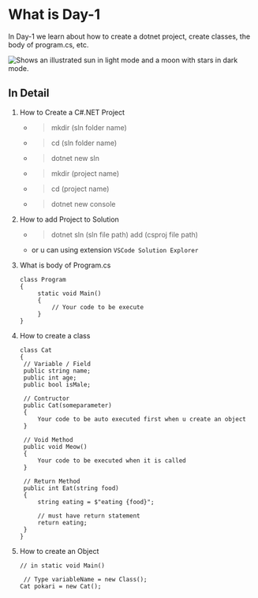 # What is Day-1
In Day-1 we learn about how to create a dotnet project, create classes, the body of program.cs, etc.

<picture>
  <source media="(prefers-color-scheme: dark)" srcset="https://user-images.githubusercontent.com/25423296/163456776-7f95b81a-f1ed-45f7-b7ab-8fa810d529fa.png">
  <source media="(prefers-color-scheme: light)" srcset="https://user-images.githubusercontent.com/25423296/163456779-a8556205-d0a5-45e2-ac17-42d089e3c3f8.png">
  <img alt="Shows an illustrated sun in light mode and a moon with stars in dark mode." src="https://user-images.githubusercontent.com/25423296/163456779-a8556205-d0a5-45e2-ac17-42d089e3c3f8.png">
</picture>

## In Detail
1. How to Create a C#.NET Project
   * > mkdir (sln folder name)
   * > cd (sln folder name)
   * > dotnet new sln
   * > mkdir (project name)
   * > cd (project name)
   * > dotnet new console

2. How to add Project to Solution
   * > dotnet sln (sln file path) add (csproj file path)
   * or u can using extension `VSCode Solution Explorer`

3. What is body of Program.cs
   ```
   class Program
   {
        static void Main() 
        {
            // Your code to be execute
        }
   }
   ```

4. How to create a class
   ```
   class Cat
   {
    // Variable / Field
    public string name;
    public int age;
    public bool isMale;

    // Contructor
    public Cat(someparameter)
    {
        Your code to be auto executed first when u create an object
    }

    // Void Method
    public void Meow() 
    {
        Your code to be executed when it is called
    }

    // Return Method
    public int Eat(string food) 
    {
        string eating = $"eating {food}";

        // must have return statement
        return eating;
    }
   }
   ```

5. How to create an Object
   ```
   // in static void Main()

    // Type variableName = new Class();
   Cat pokari = new Cat();
   
   ```